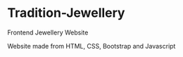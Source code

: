 # Tradition-Jewellery
Frontend Jewellery Website

Website made from HTML, CSS, Bootstrap and Javascript
